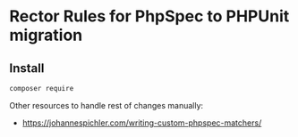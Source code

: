 # Rector Rules for PhpSpec to PHPUnit migration


## Install

```bash
composer require
```

Other resources to handle rest of changes manually:

* https://johannespichler.com/writing-custom-phpspec-matchers/
